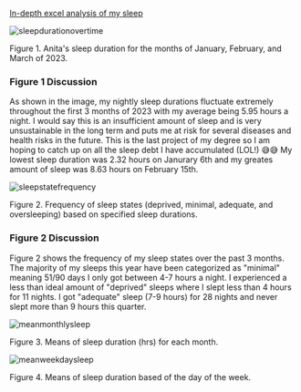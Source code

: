 [In-depth excel analysis of my sleep](https://github.com/anita-westfalewski/381_FinalProject/files/11196914/KNES381finalprojectexcel.xlsx)

![sleepdurationovertime](https://user-images.githubusercontent.com/123666891/231236719-b06e235e-e805-4496-ae86-0b14cef4bf61.jpg)
<p> Figure 1. Anita's sleep duration for the months of January, February, and March of 2023. </p>

### Figure 1 Discussion
As shown in the image, my nightly sleep durations fluctuate extremely throughout the first 3 months of 2023 with my average being 5.95 hours a night. I would say this is an insufficient amount of sleep and is very unsustainable in the long term and puts me at risk for several diseases and health risks in the future. This is the last project of my degree so I am hoping to catch up on all the sleep debt I have accumulated (LOL!) 😅😅 My lowest sleep duration was 2.32 hours on Janurary 6th and my greates amount of sleep was 8.63 hours on February 15th. 

![sleepstatefrequency](https://user-images.githubusercontent.com/123666891/231237304-b8c45ef3-6381-4e86-b313-34fcea2b4c26.jpg)
<p> Figure 2. Frequency of sleep states (deprived, minimal, adequate, and oversleeping) based on specified sleep durations. </p>

### Figure 2 Discussion
Figure 2 shows the frequency of my sleep states over the past 3 months. The majority of my sleeps this year have been categorized as "minimal" meaning 51/90 days I only got between 4-7 hours a night. I experienced a less than ideal amount of "deprived" sleeps where I slept less than 4 hours for 11 nights. I got "adequate" sleep (7-9 hours) for 28 nights and never slept more than 9 hours this quarter.

![meanmonthlysleep](https://user-images.githubusercontent.com/123666891/231238931-08f94fe4-9ecd-452f-9eb6-766e9bd85b28.jpg)
<p> Figure 3. Means of sleep duration (hrs) for each month. </p>
  
![meanweekdaysleep](https://user-images.githubusercontent.com/123666891/231239266-a84341cc-7ac0-4149-9e80-dc4315f054a5.jpg)
<p> Figure 4. Means of sleep duration based of the day of the week. </p>
  

 


